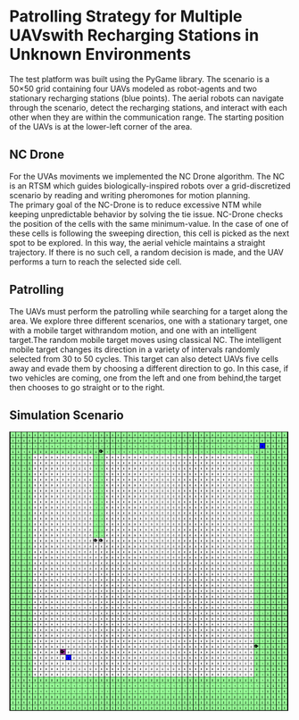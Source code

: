 # Patrolling Strategy for Multiple UAVswith Recharging Stations in Unknown Environments


The test platform was built using the PyGame library. The scenario is a 50×50 grid containing four UAVs modeled as robot-agents  and two stationary recharging stations (blue points). The aerial robots can navigate through the scenario, detect the recharging stations,  and  interact with each other when they are within the communication range. The starting position of the UAVs is at the lower-left corner of the area.  
 

## NC Drone
For the UVAs moviments we implemented the NC Drone algorithm. The NC is an RTSM which guides biologically-inspired robots over a grid-discretized scenario by reading and writing pheromones for motion planning.  
The primary goal of the NC-Drone is to reduce excessive NTM while keeping unpredictable behavior by solving the tie issue. NC-Drone checks the position of the cells with the same minimum-value. In the case of one of these cells is following the sweeping direction, this cell is picked as the next spot to be explored. In this way, the aerial vehicle maintains a straight trajectory. If there is no such cell, a random decision is made, and the UAV performs a turn to reach the selected side cell.

## Patrolling
The UAVs must perform the patrolling while searching for a target along the area. We explore three different scenarios, one  with a stationary target, one with a mobile target withrandom  motion, and one with an intelligent target.The random mobile  target moves using classical NC. The intelligent mobile target changes its direction in a variety of intervals randomly  selected from 30 to 50 cycles. This target can also detect UAVs five cells away and evade them by choosing a different  direction to go. In  this  case, if two vehicles are coming, one from the left and one from behind,the target then chooses to go straight or to the right.

## Simulation Scenario
<img src="images/scenario.png" width="500" height="500">


